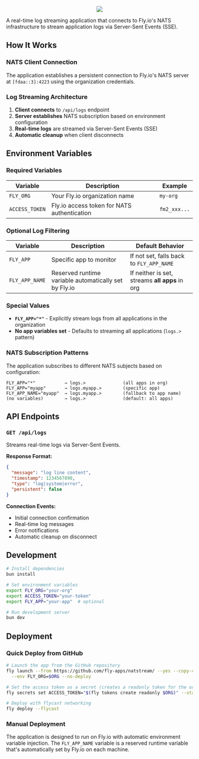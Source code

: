 <div align="center">
  <picture>
    <source media="(prefers-color-scheme: dark)" srcset="https://github.com/user-attachments/assets/a5099e99-5a87-498d-bd12-e0d5095496f3">
    <img src="https://github.com/user-attachments/assets/7083bbb6-a51a-41d8-b6e0-e43fd797905d"</img>
  </picture>
</div>

A real-time log streaming application that connects to Fly.io's NATS infrastructure to stream application logs via Server-Sent Events (SSE).

## How It Works

### NATS Client Connection

The application establishes a persistent connection to Fly.io's NATS server at `[fdaa::3]:4223` using the organization credentials.

### Log Streaming Architecture

1. **Client connects** to `/api/logs` endpoint
2. **Server establishes** NATS subscription based on environment configuration
3. **Real-time logs** are streamed via Server-Sent Events (SSE)
4. **Automatic cleanup** when client disconnects

## Environment Variables

### Required Variables

| Variable | Description | Example |
|----------|-------------|---------|
| `FLY_ORG` | Your Fly.io organization name | `my-org` |
| `ACCESS_TOKEN` | Fly.io access token for NATS authentication | `fm2_xxx...` |

### Optional Log Filtering

| Variable | Description | Default Behavior |
|----------|-------------|------------------|
| `FLY_APP` | Specific app to monitor | If not set, falls back to `FLY_APP_NAME` |
| `FLY_APP_NAME` | Reserved runtime variable automatically set by Fly.io | If neither is set, streams **all apps** in org |

### Special Values

- **`FLY_APP="*"`** - Explicitly stream logs from all applications in the organization
- **No app variables set** - Defaults to streaming all applications (`logs.>` pattern)

### NATS Subscription Patterns

The application subscribes to different NATS subjects based on configuration:

```
FLY_APP="*"           → logs.>              (all apps in org)
FLY_APP="myapp"       → logs.myapp.>        (specific app)
FLY_APP_NAME="myapp"  → logs.myapp.>        (fallback to app name)
(no variables)        → logs.>              (default: all apps)
```

## API Endpoints

### `GET /api/logs`

Streams real-time logs via Server-Sent Events.

**Response Format:**
```json
{
  "message": "log line content",
  "timestamp": 1234567890,
  "type": "log|system|error",
  "persistent": false
}
```

**Connection Events:**
- Initial connection confirmation
- Real-time log messages
- Error notifications
- Automatic cleanup on disconnect

## Development

```bash
# Install dependencies
bun install

# Set environment variables
export FLY_ORG="your-org"
export ACCESS_TOKEN="your-token"
export FLY_APP="your-app"  # optional

# Run development server
bun dev
```

## Deployment

### Quick Deploy from GitHub

```bash
# Launch the app from the GitHub repository
fly launch --from https://github.com/fly-apps/natstream/ --yes --copy-config --org $ORG \
  --env FLY_ORG=$ORG --no-deploy

# Set the access token as a secret (creates a readonly token for the org)
fly secrets set ACCESS_TOKEN="$(fly tokens create readonly $ORG)" --stage

# Deploy with flycast networking
fly deploy --flycast
```

### Manual Deployment

The application is designed to run on Fly.io with automatic environment variable injection. The `FLY_APP_NAME` variable is a reserved runtime variable that's automatically set by Fly.io on each machine.
